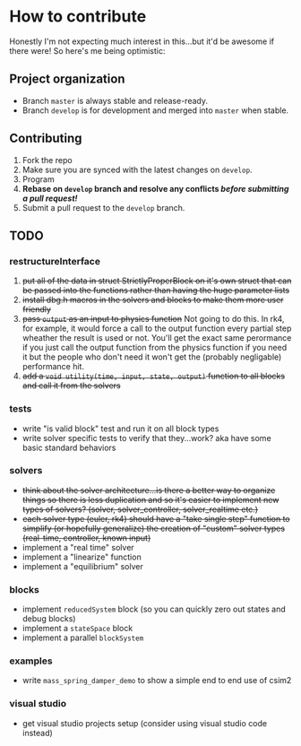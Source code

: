 # How to contribute

Honestly I'm not expecting much interest in this...but it'd be awesome if there were!
So here's me being optimistic:

## Project organization

* Branch `master` is always stable and release-ready.
* Branch `develop` is for development and merged into `master` when stable.

## Contributing

1. Fork the repo
2. Make sure you are synced with the latest changes on `develop`.
3. Program
4. **Rebase on `develop` branch and resolve any conflicts _before submitting a pull request!_**
5. Submit a pull request to the `develop` branch.

## TODO

### restructureInterface

1. ~~put all of the data in struct StrictlyProperBlock on it's own struct that can be passed into the functions rather than having the huge parameter lists~~
2. ~~install dbg.h macros in the solvers and blocks to make them more user friendly~~
3. ~~pass `output` as an input to physics function~~ Not going to do this. In rk4, for example, it would force a call to the output function every partial step wheather the result is used or not. You'll get the exact same perormance if you just call the output function from the physics function if you need it but the people who don't need it won't get the (probably negligable) performance hit.
4. ~~add a `void utility(time, input, state, output)` function to all blocks and call it from the solvers~~

### tests

* write "is valid block" test and run it on all block types
* write solver specific tests to verify that they...work? aka have some basic standard behaviors

### solvers

* ~~think about the solver architecture...is there a better way to organize things so there is less duplication and so it's easier to implement new types of solvers? (solver, solver_controller, solver_realtime etc.)~~
* ~~each solver type (euler, rk4) should have a "take single step" function to simplify (or hopefully generalize) the creation of "custom" solver types (real-time, controller, known input)~~
* implement a "real time" solver
* implement a "linearize" function
* implement a "equilibrium" solver

### blocks

* implement `reducedSystem` block (so you can quickly zero out states and debug blocks)
* implement a `stateSpace` block
* implement a parallel `blockSystem`

### examples

* write `mass_spring_damper_demo` to show a simple end to end use of csim2

### visual studio

* get visual studio projects setup (consider using visual studio code instead)
